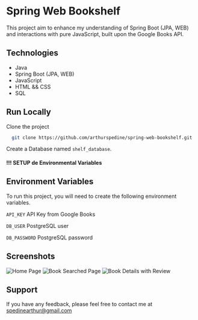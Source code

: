 # Spring Web Bookshelf

This project aim to enhance my understanding of Spring Boot (JPA, WEB) and interactions with pure JavaScript, built upon the Google Books API.

## Technologies

 - Java
 - Spring Boot (JPA, WEB)
 - JavaScript
 - HTML && CSS
 - SQL

## Run Locally

Clone the project

```bash
  git clone https://github.com/arthurspedine/spring-web-bookshelf.git
```

Create a Database named `shelf_database`.

#### !!! SETUP de Environmental Variables


## Environment Variables

To run this project, you will need to create the following environment variables.

`API_KEY` API Key from Google Books

`DB_USER` PostgreSQL user

`DB_PASSWORD` PostgreSQL password

## Screenshots

![Home Page](https://github.com/arthurspedine/spring-web-bookshelf/assets/65985748/e3d65e9d-15eb-409a-b38d-b68d9bb7c0bf)
![Book Searched Page](https://github.com/arthurspedine/spring-web-bookshelf/assets/65985748/85e45cae-ba23-4a30-8e32-d06bba492697)
![Book Details with Review](https://github.com/arthurspedine/spring-web-bookshelf/assets/65985748/6c56f0e0-ada9-4fb5-8a1f-ab3d7eedac4f)


## Support

If you have any feedback, please feel free to contact me at spedinearthur@gmail.com

